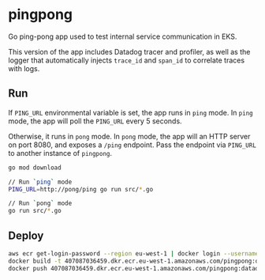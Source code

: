 # pingpong
Go ping-pong app used to test internal service communication in EKS.

This version of the app includes Datadog tracer and profiler, as well as the logger that automatically injects `trace_id` and `span_id` to correlate traces with logs.

## Run

If `PING_URL` environmental variable is set, the app runs in `ping` mode. In `ping` mode, the app will poll the `PING_URL` every 5 seconds.

Otherwise, it runs in `pong` mode. In `pong` mode, the app will an HTTP server on port 8080, and exposes a `/ping` endpoint. Pass the endpoint via `PING_URL` to another instance of `pingpong`.


```bash
go mod download

// Run `ping` mode
PING_URL=http://pong/ping go run src/*.go

// Run `pong` mode
go run src/*.go

```

## Deploy

```bash
aws ecr get-login-password --region eu-west-1 | docker login --username AWS --password-stdin 407087036459.dkr.ecr.eu-west-1.amazonaws.com
docker build -t 407087036459.dkr.ecr.eu-west-1.amazonaws.com/pingpong:datadog --platform linux/amd64 .
docker push 407087036459.dkr.ecr.eu-west-1.amazonaws.com/pingpong:datadog
```
